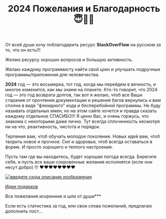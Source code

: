 ﻿---
title: "2024 Пожелания и Благодарность &#128519;&#129303;&#127870;"
se.owner.user_id: 264178
se.owner.display_name: "Dev18"
se.owner.link: "https://ru.meta.stackoverflow.com/users/264178/dev18"
se.link: "https://ru.meta.stackoverflow.com/questions/13166/2024-%d0%9f%d0%be%d0%b6%d0%b5%d0%bb%d0%b0%d0%bd%d0%b8%d1%8f-%d0%b8-%d0%91%d0%bb%d0%b0%d0%b3%d0%be%d0%b4%d0%b0%d1%80%d0%bd%d0%be%d1%81%d1%82%d1%8c"
se.question_id: 13166
se.post_type: question
---
<p>От всей души хочу поблагодарить ресурс <strong>StackOverFlow</strong> на русском за то, что он есть!!!</p>
<p>Желаю ресурсу хороших вопросов и большую активность.</p>
<p>Желаю каждому программисту найти свой цзен и улучшать подручные программы/приложения для человечества.</p>
<p><strong>2024</strong> год — это восьмерка, тот год, когда мы перейдем в вечность, и многое изменится, как мы знаем на планете. Кто-то говорит, что 2024 год — это год возврата долгов, так вот я желаю, чтоб все Ваши старания от прочтения документации и решения багов вернулись к вам сполна в виде &quot;флюидного&quot; кода и бесперебойной программы. Не буду называть отдельных имен, но на этом сайте хочется и правда сказать каждому отдельное СПАСИБО!!! Я ценю Вас, и очень горжусь, что знакома с некоторыми даже лично. Тут всегда сплоченность несмотря ни на что, реактивность, чистота и порядок.</p>
<p>Терпения вам, чтоб обучать молодое поколение. Новых идей вам, чтоб творить новое и прочное. Сил и здоровья, чтоб всегда оставаться в форме. И просто хорошего и теплого настроения.</p>
<p>Пусть там где вы находитесь, будет хорошая погода всегда. Берегите себя, и пусть все ваши сокровенные желания исполнятся (если они несут добро) !!! ❤️❤️❤️❤️❤️❤️❤️❤️</p>
<p><a href="https://i.stack.imgur.com/NX9ru.png" rel="nofollow noreferrer"><img src="https://i.stack.imgur.com/NX9ru.png" alt="введите сюда описание изображения" /></a></p>
<p><a href="https://tproger.ru/articles/podarki-na-novyj-god" rel="nofollow noreferrer">Идеи подарков</a></p>
<p>Все пожелания искренние и шли от души***</p>
<p>Если есть статистика за год, или свои слова пожеланий, предлагаю дополнить пост...</p>
